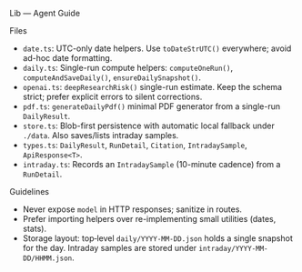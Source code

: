 Lib — Agent Guide

Files
- `date.ts`: UTC-only date helpers. Use `toDateStrUTC()` everywhere; avoid ad-hoc date formatting.
- `daily.ts`: Single-run compute helpers: `computeOneRun()`, `computeAndSaveDaily()`, `ensureDailySnapshot()`.
- `openai.ts`: `deepResearchRisk()` single-run estimate. Keep the schema strict; prefer explicit errors to silent corrections.
- `pdf.ts`: `generateDailyPdf()` minimal PDF generator from a single-run `DailyResult`.
- `store.ts`: Blob-first persistence with automatic local fallback under `./data`. Also saves/lists intraday samples.
- `types.ts`: `DailyResult`, `RunDetail`, `Citation`, `IntradaySample`, `ApiResponse<T>`.
- `intraday.ts`: Records an `IntradaySample` (10-minute cadence) from a `RunDetail`.

Guidelines
- Never expose `model` in HTTP responses; sanitize in routes.
- Prefer importing helpers over re-implementing small utilities (dates, stats).
- Storage layout: top‑level `daily/YYYY-MM-DD.json` holds a single snapshot for the day. Intraday samples are stored under `intraday/YYYY-MM-DD/HHMM.json`.
